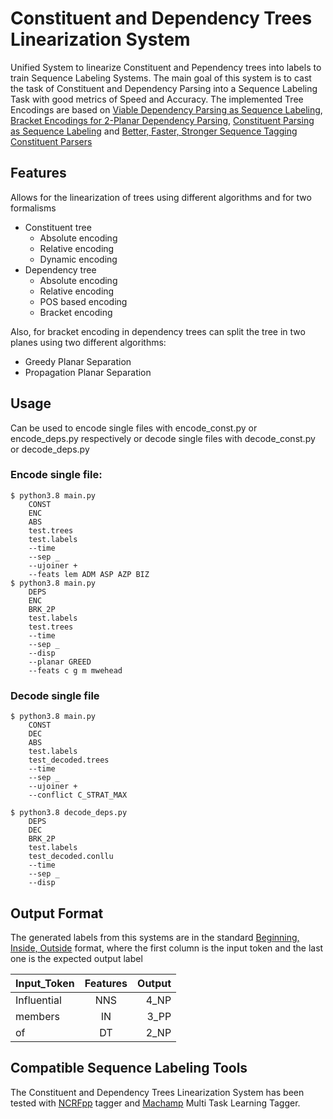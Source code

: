 # Constituent and Dependency Trees Linearization System

Unified System to linearize Constituent and Pependency trees into labels to train Sequence Labeling Systems. The main goal of this system is to cast the task of Constituent and Dependency Parsing into a Sequence Labeling Task with good metrics of Speed and Accuracy. The implemented Tree Encodings are based on [Viable Dependency Parsing as Sequence Labeling](https://aclanthology.org/N19-1077.pdf), [Bracket Encodings for 2-Planar Dependency Parsing](https://aclanthology.org/2020.coling-main.223.pdf), [Constituent Parsing as Sequence Labeling](https://aclanthology.org/D18-1162v2.pdf) and [Better, Faster, Stronger Sequence Tagging Constituent Parsers](https://arxiv.org/pdf/1902.10985.pdf)

## Features

Allows for the linearization of trees using different algorithms and for two formalisms

- Constituent tree
	- Absolute encoding
	- Relative encoding
	- Dynamic encoding
- Dependency tree
	- Absolute encoding
	- Relative encoding
	- POS based encoding
	- Bracket encoding

Also, for bracket encoding in dependency trees can split the tree in two planes using two different algorithms:

- Greedy Planar Separation
- Propagation Planar Separation

## Usage

Can be used to encode single files with encode_const.py or encode_deps.py respectively or decode single files with decode_const.py or decode_deps.py

### Encode single file:
```
$ python3.8 main.py
	CONST
	ENC
	ABS
	test.trees
	test.labels
	--time
	--sep _
	--ujoiner +
	--feats lem ADM ASP AZP BIZ
$ python3.8 main.py 
	DEPS
	ENC
	BRK_2P
	test.labels
	test.trees
	--time
	--sep _
	--disp
	--planar GREED
	--feats c g m mwehead
```
### Decode single file
```
$ python3.8 main.py
	CONST
	DEC
	ABS
	test.labels
	test_decoded.trees
	--time
	--sep _
	--ujoiner +
	--conflict C_STRAT_MAX

$ python3.8 decode_deps.py 
	DEPS
	DEC
	BRK_2P
	test.labels
	test_decoded.conllu
	--time
	--sep _
	--disp
```

## Output Format

The generated labels from this systems are in the standard [Beginning, Inside, Outside](https://en.wikipedia.org/wiki/Inside%E2%80%93outside%E2%80%93beginning_(tagging)) format, where the first column is the input token and the last one is the expected output label

| Input_Token   | Features      | Output|
| ------------- |:-------------:| -----:|
| Influential   | NNS           |  4_NP |
| members       | IN            |  3_PP |
| of            | DT            |  2_NP |

## Compatible Sequence Labeling Tools

The Constituent and Dependency Trees Linearization System has been tested with [NCRFpp](https://github.com/jiesutd/NCRFpp) tagger and [Machamp](https://github.com/machamp-nlp/machamp) Multi Task Learning Tagger. 


